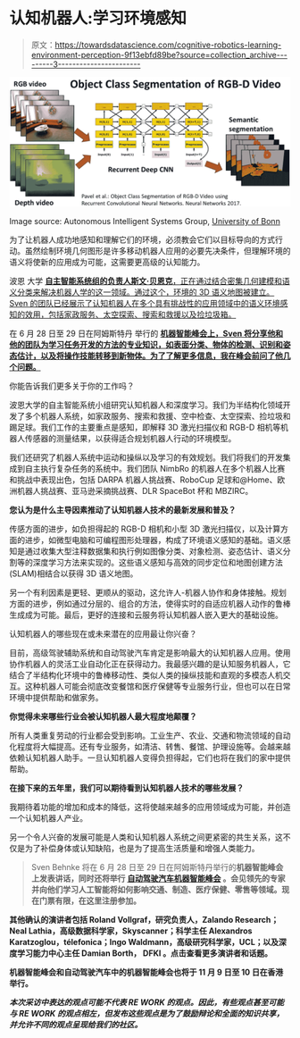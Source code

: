 # 认知机器人:学习环境感知

> 原文：<https://towardsdatascience.com/cognitive-robotics-learning-environment-perception-9f13ebfd89be?source=collection_archive---------3----------------------->

![](img/2beef4f08a3dbb7b745bc769adcc6c3b.png)

Image source: Autonomous Intelligent Systems Group, [University of Bonn](http://www.ais.uni-bonn.de/research.html)

为了让机器人成功地感知和理解它们的环境，必须教会它们以目标导向的方式行动。虽然绘制环境几何图形是许多移动机器人应用的必要先决条件，但理解环境的语义将使新的应用成为可能，这需要更高级的认知能力。

波恩 大学 [**自主智能系统组的负责人斯文·贝恩克**，正在通过结合密集几何建模和语义分类来解决机器人学的这一领域。通过这个，环境的 3D 语义地图被建立。Sven 的团队已经展示了认知机器人在多个具有挑战性的应用领域中的语义环境感知的效用，包括家政服务、太空探索、搜索和救援以及捡垃圾箱。](http://www.ais.uni-bonn.de/behnke/)

在 6 月 28 日至 29 日在阿姆斯特丹 举行的 [**机器智能峰会上，Sven 将分享他和他的团队为学习任务开发的方法的专业知识，如表面分类、物体的检测、识别和姿态估计，以及将操作技能转移到新物体。为了了解更多信息，我在峰会前问了他几个问题。**](https://www.re-work.co/events/machine-intelligence-summit-amsterdam-2017)

你能告诉我们更多关于你的工作吗？

波恩大学的自主智能系统小组研究认知机器人和深度学习。我们为半结构化领域开发了多个机器人系统，如家政服务、搜索和救援、空中检查、太空探索、捡垃圾和踢足球。我们工作的主要重点是感知，即解释 3D 激光扫描仪和 RGB-D 相机等机器人传感器的测量结果，以获得适合规划机器人行动的环境模型。

我们还研究了机器人系统中运动和操纵以及学习的有效规划。我们将我们的开发集成到自主执行复杂任务的系统中。我们团队 NimbRo 的机器人在多个机器人比赛和挑战中表现出色，包括 DARPA 机器人挑战赛、RoboCup 足球和@Home、欧洲机器人挑战赛、亚马逊采摘挑战赛、DLR SpaceBot 杯和 MBZIRC。

**您认为是什么主导因素推动了认知机器人技术的最新发展和普及？**

传感方面的进步，如负担得起的 RGB-D 相机和小型 3D 激光扫描仪，以及计算方面的进步，如微型电脑和可编程图形处理器，构成了环境语义感知的基础。语义感知是通过收集大型注释数据集和执行例如图像分类、对象检测、姿态估计、语义分割等的深度学习方法来实现的。这些语义感知与高效的同步定位和地图创建方法(SLAM)相结合以获得 3D 语义地图。

另一个有利因素是更轻、更顺从的驱动，这允许人-机器人协作和身体接触。规划方面的进步，例如通过分层的、组合的方法，使得实时的自适应机器人动作的鲁棒生成成为可能。最后，更好的连接和云服务将认知机器人嵌入更大的基础设施。

认知机器人的哪些现在或未来潜在的应用最让你兴奋？

目前，高级驾驶辅助系统和自动驾驶汽车肯定是影响最大的认知机器人应用。使用协作机器人的灵活工业自动化正在获得动力。我最感兴趣的是认知服务机器人，它结合了半结构化环境中的鲁棒移动性、类似人类的操纵技能和直观的多模态人机交互。这种机器人可能会彻底改变餐馆和医疗保健等专业服务行业，但也可以在日常环境中提供帮助和做家务。

**你觉得未来哪些行业会被认知机器人最大程度地颠覆？**

所有人类重复劳动的行业都会受到影响。工业生产、农业、交通和物流领域的自动化程度将大幅提高。还有专业服务，如清洁、转售、餐馆、护理设施等。会越来越依赖认知机器人助手。一旦认知机器人变得负担得起，它们也将在我们的家中提供帮助。

**在接下来的五年里，我们可以期待看到认知机器人技术的哪些发展？**

我期待着功能的增加和成本的降低，这将使越来越多的应用领域成为可能，并创造一个认知机器人产业。

另一个令人兴奋的发展可能是人类和认知机器人系统之间更紧密的共生关系，这不仅是为了补偿身体或认知缺陷，也是为了提高生活质量和增强人类能力。

> Sven Behnke 将在 6 月 28 日至 29 日在阿姆斯特丹举行的[](https://www.re-work.co/events/machine-intelligence-summit-amsterdam-2017)**机器智能峰会上发表讲话，同时还将举行 [**自动驾驶汽车机器智能峰会**](https://www.re-work.co/events/machine-intelligence-in-autonomous-vehicles-summit-amsterdam-2017) 。会见领先的专家并向他们学习人工智能将如何影响交通、制造、医疗保健、零售等领域。现在门票有限，在这里注册参加。**

**其他确认的演讲者包括 Roland Vollgraf，研究负责人，**Zalando Research**；Neal Lathia，高级数据科学家，**Skyscanner**；科学主任 Alexandros Karatzoglou，**télefonica**；Ingo Waldmann，高级研究科学家，**UCL**；以及深度学习能力中心主任 Damian Borth， **DFKI** 。点击查看更多演讲者和话题。**

**机器智能峰会和自动驾驶汽车中的机器智能峰会也将于 11 月 9 日至 10 日在香港举行。**

***本次采访中表达的观点可能不代表 RE WORK 的观点。因此，有些观点甚至可能与 RE WORK 的观点相左，但发布这些观点是为了鼓励辩论和全面的知识共享，并允许不同的观点呈现给我们的社区。***
